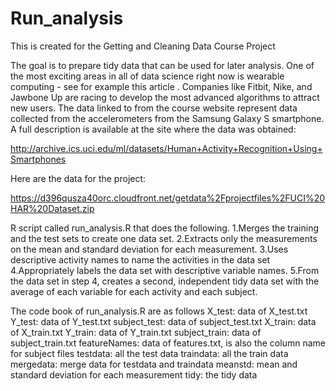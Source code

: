 Run_analysis
============

This is created for the Getting and Cleaning Data Course Project

The goal is to prepare tidy data that can be used for later analysis. 
One of the most exciting areas in all of data science right now is wearable computing - see for example  this article . Companies like Fitbit, Nike, and Jawbone Up are racing to develop the most advanced algorithms to attract new users. The data linked to from the course website represent data collected from the accelerometers from the Samsung Galaxy S smartphone. A full description is available at the site where the data was obtained: 

http://archive.ics.uci.edu/ml/datasets/Human+Activity+Recognition+Using+Smartphones 

Here are the data for the project: 

https://d396qusza40orc.cloudfront.net/getdata%2Fprojectfiles%2FUCI%20HAR%20Dataset.zip 

R script called run_analysis.R that does the following. 
1.Merges the training and the test sets to create one data set.
2.Extracts only the measurements on the mean and standard deviation for each measurement. 
3.Uses descriptive activity names to name the activities in the data set
4.Appropriately labels the data set with descriptive variable names. 
5.From the data set in step 4, creates a second, independent tidy data set with the average of each variable for each activity and each subject.

The code book of run_analysis.R are as follows
X_test: data of X_test.txt
Y_test: data of Y_test.txt
subject_test: data of subject_test.txt
X_train: data of X_train.txt
Y_train: data of Y_train.txt
subject_train: data of subject_train.txt
featureNames: data of features.txt, is also the column name for subject files
testdata:  all the test data
traindata: all the train data
mergedata: merge data for testdata and traindata
meanstd: mean and standard deviation for each measurement
tidy: the tidy data 

